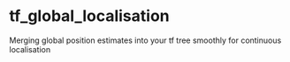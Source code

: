 # tf_global_localisation
Merging global position estimates into your tf tree smoothly for continuous localisation
